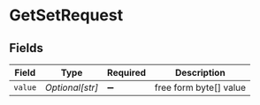 # GetSetRequest


## Fields

| Field                  | Type                   | Required               | Description            |
| ---------------------- | ---------------------- | ---------------------- | ---------------------- |
| `value`                | *Optional[str]*        | :heavy_minus_sign:     | free form byte[] value |